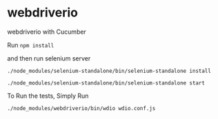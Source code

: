 # webdriverio
webdriverio with Cucumber

Run `npm install`

and then run selenium server

`./node_modules/selenium-standalone/bin/selenium-standalone install`

`./node_modules/selenium-standalone/bin/selenium-standalone start`

To Run the tests, Simply Run

`./node_modules/webdriverio/bin/wdio wdio.conf.js`
